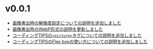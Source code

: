 # v0.0.1

- [画像書出時の解像度設定についての説明を追加しました](/docs/html/image/export#高解像度ディスプレイ対応について)
- [画像書出時のWebP形式の説明を更新しました](/docs/html/image/export#webp-webp)
- [コーディングTIPSの`<picture>`タグについての説明を追加しました](/docs/html/tips/picture)
- [コーディングTIPSのFlex boxの使い方についての説明を追加しました](/docs/html/tips/flex)
